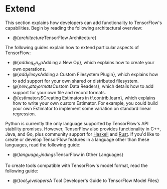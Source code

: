 # Extend

This section explains how developers can add functionality to TensorFlow's
capabilities. Begin by reading the following architectural overview:

  * @{$architecture$TensorFlow Architecture}

The following guides explain how to extend particular aspects of
TensorFlow:

  * @{$adding_an_op$Adding a New Op}, which explains how to create your own
    operations.
  * @{$add_filesys$Adding a Custom Filesystem Plugin}, which explains how to
    add support for your own shared or distributed filesystem.
  * @{$new_data_formats$Custom Data Readers}, which details how to add support
    for your own file and record formats.
  * @{estimators$Creating Estimators in tf.contrib.learn}, which explains how
    to write your own custom Estimator.  For example, you could build your
    own Estimator to implement some variation on standard linear regression.

Python is currently the only language supported by TensorFlow's API stability
promises.  However, TensorFlow also provides functionality in C++, Java, and Go,
plus community support for [Haskell](https://github.com/tensorflow/haskell)
and [Rust](https://github.com/tensorflow/rust).  If you'd like to create or
develop TensorFlow features in a language other than these languages, read the
following guide:

  * @{$language_bindings$TensorFlow in Other Languages}

To create tools compatible with TensorFlow's model format, read the following
guide:

  * @{$tool_developers$A Tool Developer's Guide to TensorFlow Model Files}


